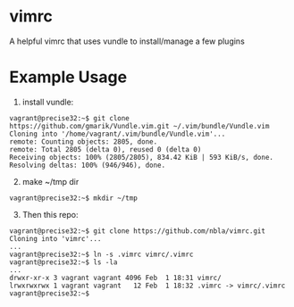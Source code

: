 # vimrc

A helpful vimrc that uses vundle to install/manage a few plugins

# Example Usage

1. install vundle:
```
vagrant@precise32:~$ git clone https://github.com/gmarik/Vundle.vim.git ~/.vim/bundle/Vundle.vim
Cloning into '/home/vagrant/.vim/bundle/Vundle.vim'...
remote: Counting objects: 2805, done.
remote: Total 2805 (delta 0), reused 0 (delta 0)
Receiving objects: 100% (2805/2805), 834.42 KiB | 593 KiB/s, done.
Resolving deltas: 100% (946/946), done.
```
2. make ~/tmp dir
```
vagrant@precise32:~$ mkdir ~/tmp
```
3. Then this repo:
```
vagrant@precise32:~$ git clone https://github.com/nbla/vimrc.git
Cloning into 'vimrc'...
...
vagrant@precise32:~$ ln -s .vimrc vimrc/.vimrc
vagrant@precise32:~$ ls -la
...
drwxr-xr-x 3 vagrant vagrant 4096 Feb  1 18:31 vimrc/
lrwxrwxrwx 1 vagrant vagrant   12 Feb  1 18:32 .vimrc -> vimrc/.vimrc
vagrant@precise32:~$
```
